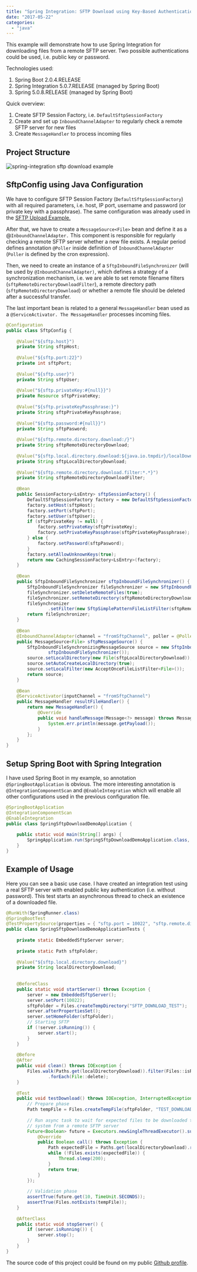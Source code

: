 ```yaml
---
title: "Spring Integration: SFTP Download using Key-Based Authentication"
date: "2017-05-22"
categories: 
  - "java"
---
```


This example will demonstrate how to use Spring Integration for downloading files from a remote SFTP server. Two possible authentications could be used, i.e. public key or password.

Technologies used:

1. Spring Boot 2.0.4.RELEASE
2. Spring Integration 5.0.7.RELEASE (managed by Spring Boot)
3. Spring 5.0.8.RELEASE (managed by Spring Boot)

Quick overview:

1. Create SFTP Session Factory, i.e. `DefaultSftpSessionFactory`
2. Create and set up `InboundChannelAdapter` to regularly check a remote SFTP server for new files
3. Create `MessageHandler` to process incoming files

## Project Structure

![spring-integration sftp download example](images/spring-download-project-structure.png "A final project directory structure")

## SftpConfig using Java Configuration

We have to configure SFTP Session Factory (`DefaultSftpSessionFactory`) with all required parameters, i.e. host, IP port, username and password (or private key with a passphrase). The same configuration was already used in the [SFTP Upload Example.](https://blog.pavelsklenar.com/spring-integration-sftp-upload-example/)

After that, we have to create a `MessageSource<File>` bean and define it as a @`InboundChannelAdapter.` This component is responsible for regularly checking a remote SFTP server whether a new file exists. A regular period defines annotation `@Poller` inside definition of `InboundChannelAdapter` (`Poller` is defined by the cron expression).

Then, we need to create an instance of a `SftpInboundFileSynchronizer` (will be used by `@InboundChannelAdapter)`, which defines a strategy of a synchronization mechanism, i.e. we are able to set remote filename filters (`sftpRemoteDirectoryDownloadFilter`), a remote directory path (`sftpRemoteDirectoryDownload`) or whether a remote file should be deleted after a successful transfer.

The last important bean is related to a general `MessageHandler` bean used as a `@ServiceActivator. The MessageHandler` processes incoming files.

```java
@Configuration
public class SftpConfig {
 
    @Value("${sftp.host}")
    private String sftpHost;
 
    @Value("${sftp.port:22}")
    private int sftpPort;
 
    @Value("${sftp.user}")
    private String sftpUser;
 
    @Value("${sftp.privateKey:#{null}}")
    private Resource sftpPrivateKey;
 
    @Value("${sftp.privateKeyPassphrase:}")
    private String sftpPrivateKeyPassphrase;
 
    @Value("${sftp.password:#{null}}")
    private String sftpPasword;
 
    @Value("${sftp.remote.directory.download:/}")
    private String sftpRemoteDirectoryDownload;
 
    @Value("${sftp.local.directory.download:${java.io.tmpdir}/localDownload}")
    private String sftpLocalDirectoryDownload;
 
    @Value("${sftp.remote.directory.download.filter:*.*}")
    private String sftpRemoteDirectoryDownloadFilter;
 
    @Bean
    public SessionFactory<LsEntry> sftpSessionFactory() {
        DefaultSftpSessionFactory factory = new DefaultSftpSessionFactory(true);
        factory.setHost(sftpHost);
        factory.setPort(sftpPort);
        factory.setUser(sftpUser);
        if (sftpPrivateKey != null) {
            factory.setPrivateKey(sftpPrivateKey);
            factory.setPrivateKeyPassphrase(sftpPrivateKeyPassphrase);
        } else {
            factory.setPassword(sftpPasword);
        }
        factory.setAllowUnknownKeys(true);
        return new CachingSessionFactory<LsEntry>(factory);
    }
 
    @Bean
    public SftpInboundFileSynchronizer sftpInboundFileSynchronizer() {
        SftpInboundFileSynchronizer fileSynchronizer = new SftpInboundFileSynchronizer(sftpSessionFactory());
        fileSynchronizer.setDeleteRemoteFiles(true);
        fileSynchronizer.setRemoteDirectory(sftpRemoteDirectoryDownload);
        fileSynchronizer
                .setFilter(new SftpSimplePatternFileListFilter(sftpRemoteDirectoryDownloadFilter));
        return fileSynchronizer;
    }
 
    @Bean
    @InboundChannelAdapter(channel = "fromSftpChannel", poller = @Poller(cron = "0/5 * * * * *"))
    public MessageSource<File> sftpMessageSource() {
        SftpInboundFileSynchronizingMessageSource source = new SftpInboundFileSynchronizingMessageSource(
                sftpInboundFileSynchronizer());
        source.setLocalDirectory(new File(sftpLocalDirectoryDownload));
        source.setAutoCreateLocalDirectory(true);
        source.setLocalFilter(new AcceptOnceFileListFilter<File>());
        return source;
    }
 
    @Bean
    @ServiceActivator(inputChannel = "fromSftpChannel")
    public MessageHandler resultFileHandler() {
        return new MessageHandler() {
            @Override
            public void handleMessage(Message<?> message) throws MessagingException {
                System.err.println(message.getPayload());
            }
        };
    }
}
```

## Setup Spring Boot with Spring Integration

I have used Spring Boot in my example, so annotation `@SpringBootApplication` is obvious. The more interesting annotation is `@IntegrationComponentScan` and `@EnableIntegration` which will enable all other configurations used in the previous configuration file.

```java
@SpringBootApplication
@IntegrationComponentScan
@EnableIntegration
public class SpringSftpDownloadDemoApplication {
 
    public static void main(String[] args) {
        SpringApplication.run(SpringSftpDownloadDemoApplication.class, args);
    }
}
```

## Example of Usage

Here you can see a basic use case. I have created an integration test using a real SFTP server with enabled public key authentication (i.e. without password). This test starts an asynchronous thread to check an existence of a downloaded file.

```java
@RunWith(SpringRunner.class)
@SpringBootTest
@TestPropertySource(properties = { "sftp.port = 10022", "sftp.remote.directory.download.filter=*.xxx"})
public class SpringSftpDownloadDemoApplicationTests {
 
    private static EmbeddedSftpServer server;
 
    private static Path sftpFolder;
 
    @Value("${sftp.local.directory.download}")
    private String localDirectoryDownload;
 
 
    @BeforeClass
    public static void startServer() throws Exception {
        server = new EmbeddedSftpServer();
        server.setPort(10022);
        sftpFolder = Files.createTempDirectory("SFTP_DOWNLOAD_TEST");
        server.afterPropertiesSet();
        server.setHomeFolder(sftpFolder);
        // Starting SFTP
        if (!server.isRunning()) {
            server.start();
        }
    }
 
    @Before
    @After
    public void clean() throws IOException {
        Files.walk(Paths.get(localDirectoryDownload)).filter(Files::isRegularFile).map(Path::toFile)
                .forEach(File::delete);
    }
 
    @Test
    public void testDownload() throws IOException, InterruptedException, ExecutionException, TimeoutException {
        // Prepare phase
        Path tempFile = Files.createTempFile(sftpFolder, "TEST_DOWNLOAD_", ".xxx");
 
        // Run async task to wait for expected files to be downloaded to a file
        // system from a remote SFTP server
        Future<Boolean> future = Executors.newSingleThreadExecutor().submit(new Callable<Boolean>() {
            @Override
            public Boolean call() throws Exception {
                Path expectedFile = Paths.get(localDirectoryDownload).resolve(tempFile.getFileName());
                while (!Files.exists(expectedFile)) {
                    Thread.sleep(200);
                }
                return true;
            }
        });
 
        // Validation phase
        assertTrue(future.get(10, TimeUnit.SECONDS));
        assertTrue(Files.notExists(tempFile));
    }
 
    @AfterClass
    public static void stopServer() {
        if (server.isRunning()) {
            server.stop();
        }
    }
}
```

The source code of this project could be found on my public [Github profile](https://github.com/pajikos/java-examples/tree/master/spring-sftp-download-demo).

